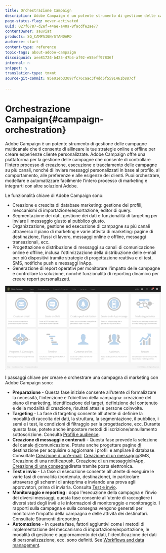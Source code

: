 ```yaml
---
title: Orchestrazione Campaign
description: Adobe Campaign è un potente strumento di gestione delle campagne multicanale che ti consente di allineare le tue strategie online e offline per creare esperienze cliente personalizzate.
page-status-flag: never-activated
uuid: 027f6787-d2ef-44ae-a40a-8facdfe2ae77
contentOwner: sauviat
products: SG_CAMPAIGN/STANDARD
audience: start
content-type: reference
topic-tags: about-adobe-campaign
discoiquuid: aee81724-b425-47b4-af92-e55eff97836f
internal: n
snippet: y
translation-type: tm+mt
source-git-commit: 95e01eb33097fc76caac3f4dd5f5591461b887cf

---
```



# Orchestrazione Campaign{#campaign-orchestration}

Adobe Campaign è un potente strumento di gestione delle campagne multicanale che ti consente di allineare le tue strategie online e offline per creare esperienze cliente personalizzate. Adobe Campaign offre una piattaforma per la gestione delle campagne che consente di controllare l'intero processo di creazione, esecuzione e tracciamento delle campagne su più canali, nonché di inviare messaggi personalizzati in base al profilo, al comportamento, alle preferenze e alle esigenze dei clienti. Puoi orchestrare, modellare e automatizzare facilmente l'intero processo di marketing e integrarti con altre soluzioni Adobe.

Le funzionalità chiave di Adobe Campaign sono:

* Creazione e crescita di database marketing: gestione dei profili, meccanismi di importazione/esportazione, editor di query.
* Segmentazione dei dati, gestione dei dati e funzionalità di targeting per inviare il messaggio giusto al pubblico giusto.
* Organizzazione, gestione ed esecuzione di campagne su più canali attraverso il piano di marketing e varie attività di marketing: pagine di destinazione, flussi di lavoro, messaggi online e offline, messaggi transazionali, ecc.
* Progettazione e distribuzione di messaggi su canali di comunicazione online e offline, inclusa l'ottimizzazione della distribuzione delle e-mail per più dispositivi tramite strategie di progettazione reattiva e di test, SMS, notifiche push e messaggi InApp.
* Generazione di report operativi per monitorare l'impatto delle campagne e controllare la soluzione, nonché funzionalità di reporting dinamico per creare report personalizzati.

![](assets/overview_home_page.png)

I passaggi chiave per creare e orchestrare una campagna di marketing con Adobe Campaign sono:

* **Preparazione** - Questa fase iniziale consente all'utente di formalizzare la necessità, l'intenzione e l'obiettivo della campagna: creazione del piano di marketing, identificazione del target, definizione del contenuto e della modalità di creazione, risultati attesi e persone coinvolte.
* **Targeting** - La fase di targeting consente all'utente di definire la modalità di raccolta dei dati, la struttura, la segmentazione, il pubblico, i semi e i test, le condizioni di filtraggio per la progettazione, ecc. Durante questa fase, potete anche impostare metodi di iscrizione/annullamento sottoscrizione. Consulta [Profili e audience](../../audiences/using/about-profiles.md).
* **Creazione di messaggi e contenuti** - Questa fase prevede la selezione del canale [di](../../channels/using/discovering-communication-channels.md)comunicazione. Potete anche progettare pagine [di](../../channels/using/getting-started-with-landing-pages.md) destinazione per acquisire o aggiornare i profili e ampliare il database. Consultate [Creazione di un’e-mail](../../channels/using/creating-an-email.md), [Creazione di un messaggio](../../channels/using/creating-an-sms-message.md)SMS, [Creazione di una notifica](../../channels/using/preparing-and-sending-a-push-notification.md)push, [Creazione di un messaggio](../../channels/using/about-in-app-messaging.md)InApp, [Creazione di una consegna](../../channels/using/creating-the-direct-mail.md)diretta tramite posta elettronica.
* **Test e invio** - La fase di esecuzione consente all'utente di eseguire le varie fasi di convalida (contenuto, destinazione), in particolare attraverso gli schermi di anteprima e inviando una prova agli approvatori, prima di inviarla. Consulta [Test e invio](../../sending/using/about-sending-messages-with-campaign.md).
* **Monitoraggio e reporting** : dopo l'esecuzione della campagna e l'invio dei diversi messaggi, questa fase consente all'utente di raccogliere i diversi stati degli invii e le informazioni di monitoraggio e monitoraggio. I rapporti sulla campagna e sulla consegna vengono generati per monitorare l'impatto della campagna e delle attività dei destinatari. Consultate Strumenti [di](../../reporting/using/about-dynamic-reports.md)reporting.
* **Automazione** - In questa fase, fattori aggiuntivi come i metodi di implementazione del meccanismo di importazione/esportazione, le modalità di gestione e aggiornamento dei dati, l'identificazione dei dati di personalizzazione, ecc. sono definiti. See [Workflows and data management](../../automating/using/workflow-data-and-processes.md).

